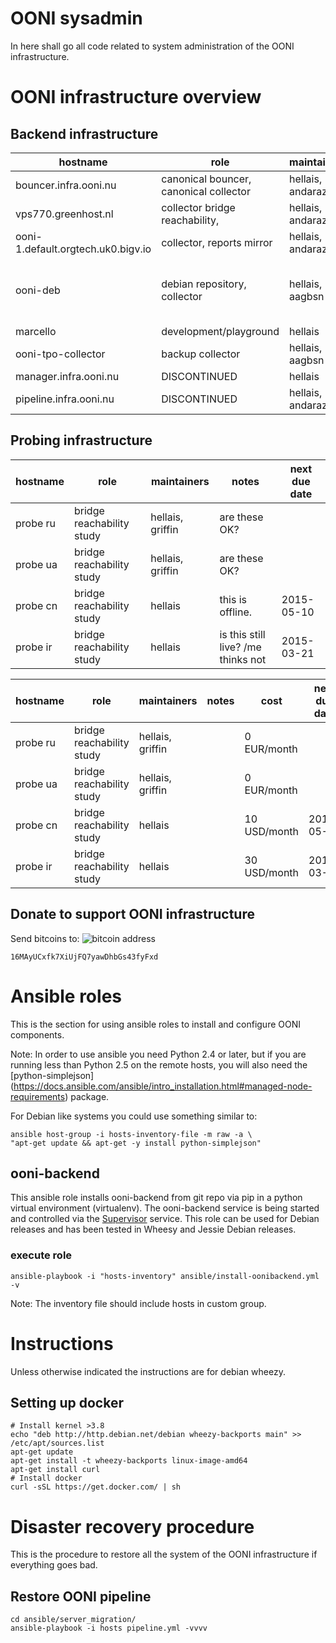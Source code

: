 # OONI sysadmin

In here shall go all code related to system administration of the OONI
infrastructure.


# OONI infrastructure overview


## Backend infrastructure

hostname | role | maintainers | notes |
------------- | ------------- | ----------- |----------- |
bouncer.infra.ooni.nu         | canonical bouncer, canonical collector |hellais, andaraz| | 
vps770.greenhost.nl  | collector bridge reachability,  |hellais, andaraz| |
ooni-1.default.orgtech.uk0.bigv.io | collector, reports mirror |hellais, andaraz| |
ooni-deb         | debian repository, collector |hellais, aagbsn | what should we do 'bout this? | 
marcello         | development/playground |hellais | | 
ooni-tpo-collector | backup collector |hellais, aagbsn | |
manager.infra.ooni.nu         | DISCONTINUED |hellais | | 
pipeline.infra.ooni.nu | DISCONTINUED | hellais, andaraz| |

## Probing infrastructure

hostname | role | maintainers | notes | next due date
-------- | ---- | ---------- | ------ |------------- |
probe ru | bridge reachability study | hellais, griffin | are these OK? | |
probe ua | bridge reachability study | hellais, griffin | are these OK? | |
probe cn | bridge reachability study | hellais | this is offline. | 2015-05-10 |
probe ir | bridge reachability study | hellais | is this still live? /me thinks not | 2015-03-21 |

hostname | role | maintainers | notes | cost | next due date
-------- | ---- | ---------- | ------ |----- |------------- |
probe ru | bridge reachability study | hellais, griffin | | 0 EUR/month | |
probe ua | bridge reachability study | hellais, griffin| | 0 EUR/month | |
probe cn | bridge reachability study | hellais | | 10 USD/month | 2015-05-10
probe ir | bridge reachability study | hellais | | 30 USD/month | 2015-03-21


## Donate to support OONI infrastructure

Send bitcoins to:
![bitcoin address](http://i.imgur.com/ILdOJ3V.png)
```
16MAyUCxfk7XiUjFQ7yawDhbGs43fyFxd
```

# Ansible roles

This is the section for using ansible roles to install and configure OONI
components.

Note: In order to use ansible you need Python 2.4 or later, but if you are
running less than Python 2.5 on the remote hosts, you will also need the
[python-simplejson]
(https://docs.ansible.com/ansible/intro_installation.html#managed-node-requirements)
package.

For Debian like systems you could use something similar to:
```
ansible host-group -i hosts-inventory-file -m raw -a \
"apt-get update && apt-get -y install python-simplejson"
```

## ooni-backend

This ansible role installs ooni-backend from git repo via pip in a python
virtual environment (virtualenv). The ooni-backend service is being started and
controlled via the [Supervisor](http://supervisord.org) service. This role
can be used for Debian releases and has been tested in Wheesy and Jessie Debian
releases.

### execute role

```
ansible-playbook -i "hosts-inventory" ansible/install-oonibackend.yml -v
```
Note: The inventory file should include hosts in custom group.

# Instructions

Unless otherwise indicated the instructions are for debian wheezy.

## Setting up docker

```
# Install kernel >3.8
echo "deb http://http.debian.net/debian wheezy-backports main" >> /etc/apt/sources.list
apt-get update
apt-get install -t wheezy-backports linux-image-amd64
apt-get install curl
# Install docker
curl -sSL https://get.docker.com/ | sh
```

# Disaster recovery procedure

This is the procedure to restore all the system of the OONI infrastructure if
everything goes bad.

## Restore OONI pipeline

```
cd ansible/server_migration/
ansible-playbook -i hosts pipeline.yml -vvvv
```

